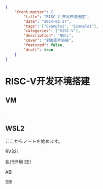 ```json
{
    "front-matter": {
        "title": "RISC-V 开发环境搭建",
        "date": "2024-01-27",
        "tags": ["Example1", "Example1"],
        "categories": ["RISC-V"],
        "description": "NULL",
        "cover": "封面图片链接",
        "featured": false, 
        "draft": true 
	}
}
```

# RISC-V开发环境搭建

## VM

.

## WSL2

ここからノートを始めます。

RV32I

执行环境 EEI

ABI

SBI










